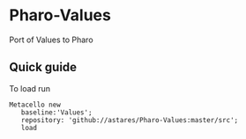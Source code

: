 # Pharo-Values
Port of Values to Pharo

## Quick guide

To load run

```Smalltalk
Metacello new
   baseline:'Values';
   repository: 'github://astares/Pharo-Values:master/src';
   load
```
